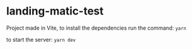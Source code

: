 # landing-matic-test

Project made in Vite, to install the dependencies run the command:
`yarn`

to start the server:
`yarn dev`
